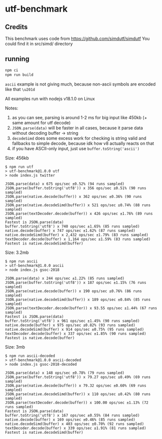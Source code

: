 # utf-benchmark

## Credits

This benchmark uses code from https://github.com/simdutf/simdutf
You could find it in src/simd/ directory


## running
```bash
npm ci
npm run build
```

`ascii` example is not giving much, because non-ascii symbols are encoded like that `\u201d`

All examples run with nodejs v18.1.0 on Linux

Notes:
1) as you can see, parsing is around 1-2 ms for big input like 450kb (+ same amount for utf decode)
2) `JSON.parse(data)` will be faster in all cases, because it parse data without decoding buffer -> string
3) `decodeSimd` does some excess work for checking is string valid and fallbacks to simple decode, because idk how v8 actually reacts on that
4) if you have ASCII-only input, just use `buffer.toString('ascii')`

Size: 456kb
```
$ npm run utf
> utf-benchmark@1.0.0 utf
> node index.js twitter

JSON.parse(data) x 675 ops/sec ±0.52% (94 runs sampled)
JSON.parse(buffer.toString('utf8')) x 356 ops/sec ±0.51% (90 runs sampled)
JSON.parse(native.decode(buffer)) x 362 ops/sec ±0.36% (90 runs sampled)
JSON.parse(native.decodeSimd(buffer)) x 521 ops/sec ±0.74% (88 runs sampled)
JSON.parse(textDecoder.decode(buffer)) x 426 ops/sec ±1.76% (89 runs sampled)
Fastest is JSON.parse(data)
buffer.toString('utf8') x 740 ops/sec ±1.65% (85 runs sampled)
native.decode(buffer) x 747 ops/sec ±1.62% (87 runs sampled)
native.decodeSimd(buffer) x 2,432 ops/sec ±1.79% (83 runs sampled)
textDecoder.decode(buffer) x 1,164 ops/sec ±1.59% (83 runs sampled)
Fastest is native.decodeSimd(buffer)
```

Size: 3.2mb
```
$ npm run ascii
> utf-benchmark@1.0.0 ascii
> node index.js gsoc-2018

JSON.parse(data) x 244 ops/sec ±1.22% (85 runs sampled)
JSON.parse(buffer.toString('utf8')) x 187 ops/sec ±1.15% (76 runs sampled)
JSON.parse(native.decode(buffer)) x 190 ops/sec ±0.76% (86 runs sampled)
JSON.parse(native.decodeSimd(buffer)) x 189 ops/sec ±0.84% (85 runs sampled)
JSON.parse(textDecoder.decode(buffer)) x 93.55 ops/sec ±1.44% (67 runs sampled)
Fastest is JSON.parse(data)
buffer.toString('utf8') x 961 ops/sec ±1.45% (90 runs sampled)
native.decode(buffer) x 975 ops/sec ±0.82% (93 runs sampled)
native.decodeSimd(buffer) x 914 ops/sec ±0.75% (95 runs sampled)
textDecoder.decode(buffer) x 337 ops/sec ±1.85% (90 runs sampled)
Fastest is native.decode(buffer)

```

Size: 3mb
```
$ npm run ascii-decoded
> utf-benchmark@1.0.0 ascii-decoded
> node index.js gsoc-2018-decoded

JSON.parse(data) x 148 ops/sec ±0.78% (79 runs sampled)
JSON.parse(buffer.toString('utf8')) x 79.27 ops/sec ±0.49% (69 runs sampled)
JSON.parse(native.decode(buffer)) x 79.32 ops/sec ±0.60% (69 runs sampled)
JSON.parse(native.decodeSimd(buffer)) x 110 ops/sec ±0.42% (80 runs sampled)
JSON.parse(textDecoder.decode(buffer)) x 100.00 ops/sec ±1.13% (72 runs sampled)
Fastest is JSON.parse(data)
buffer.toString('utf8') x 167 ops/sec ±0.55% (84 runs sampled)
native.decode(buffer) x 169 ops/sec ±0.46% (85 runs sampled)
native.decodeSimd(buffer) x 403 ops/sec ±0.70% (92 runs sampled)
textDecoder.decode(buffer) x 339 ops/sec ±1.91% (81 runs sampled)
Fastest is native.decodeSimd(buffer)
```
